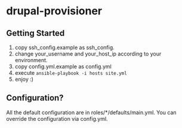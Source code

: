 # drupal-provisioner

## Getting Started

1. copy ssh_config.example as ssh_config.
2. change your_username and your_host_ip according to your environment.
3. copy config.yml.example as config.yml
4. execute `ansible-playbook -i hosts site.yml`
5. enjoy :)

## Configuration?

All the default configuration are in roles/*/defaults/main.yml.
You can override the configuration via config.yml.
